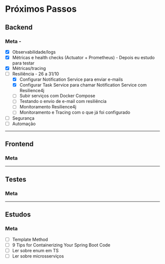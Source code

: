 # Próximos Passos

## Backend
### Meta - 
- [x] Observabilidade/logs
- [x] Métricas e health checks (Actuator + Prometheus) - Depois eu estudo para testar
- [x] Métricas/tracing
- [ ] Resiliência - 26 a 31/10
    - [x] Configurar Notification Service para enviar e-mails
    - [x] Configurar Task Service para chamar Notification Service com Resilience4j
    - [ ] Subir serviços com Docker Compose
    - [ ] Testando o envio de e-mail com resiliência
    - [ ] Monitoramento Resilience4j
    - [ ] Monitoramento e Tracing com o que já foi configurado
- [ ] Segurança
- [ ] Automação

---

## Frontend
### Meta

---

## Testes
### Meta


---

## Estudos
### Meta
- [ ] Template Method
- [ ] 9 Tips for Containerizing Your Spring Boot Code
- [ ] Ler sobre enum em TS
- [ ] Ler sobre microsserviços